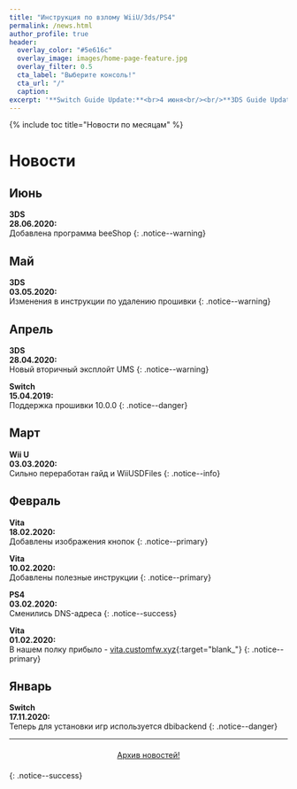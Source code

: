 ```yaml
---
title: "Инструкция по взлому WiiU/3ds/PS4"
permalink: /news.html
author_profile: true
header:
  overlay_color: "#5e616c"
  overlay_image: images/home-page-feature.jpg
  overlay_filter: 0.5
  cta_label: "Выберите консоль!"
  cta_url: "/"
  caption:
excerpt: '**Switch Guide Update:**<br>4 июня<br/><br/>**3DS Guide Update:**<br>28 июня<br/><br/>**PS Vita Guide Update:**<br>26 февраля<br/><br/>**PS4 Guide Update:**<br>3 февраля<br/><br/>**Wii U Guide Update:**<br>18 февраля<br/><br/>**DSi Guide Update:**<br>27 августа'
---
```


{% include toc title="Новости по месяцам" %}

# Новости

## Июнь

**3DS**<br>**28.06.2020:**<br>Добавлена программа beeShop
{: .notice--warning}


## Май

**3DS**<br>**03.05.2020:**<br>Изменения в инструкции по удалению прошивки
{: .notice--warning}

## Апрель

**3DS**<br>**28.04.2020:**<br>Новый вторичный эксплойт UMS
{: .notice--warning}

**Switch**<br>**15.04.2019:**<br>Поддержка прошивки 10.0.0
{: .notice--danger}

## Март

**Wii U**<br>**03.03.2020:**<br>Сильно переработан гайд и WiiUSDFiles
{: .notice--info}

## Февраль

**Vita**<br>**18.02.2020:**<br>Добавлены изображения кнопок
{: .notice--primary}

**Vita**<br>**10.02.2020:**<br>Добавлены полезные инструкции
{: .notice--primary}

**PS4**<br>**03.02.2020:**<br>Сменились DNS-адреса
{: .notice--success}

**Vita**<br>**01.02.2020:**<br>В нашем полку прибыло - [vita.customfw.xyz](http://vita.customfw.xyz){:target="blank_"}
{: .notice--primary}

## Январь

**Switch**<br>**17.11.2020:**<br>Теперь для установки игр используется dbibackend
{: .notice--danger}

___

<center><a href="archive" style="margin:20px auto; text-align:center; display:block; width:200px;" class="btn btn--short">Архив новостей!</a></center>
{: .notice--success}